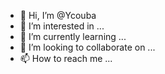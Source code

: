 - 👋 Hi, I’m @Ycouba
- 👀 I’m interested in ...
- 🌱 I’m currently learning ...
- 💞️ I’m looking to collaborate on ...
- 📫 How to reach me ...

<!---
Ycouba/Ycouba is a ✨ special ✨ repository because its `README.md` (this file) appears on your GitHub profile.
You can click the Preview link to take a look at your changes.
--->
